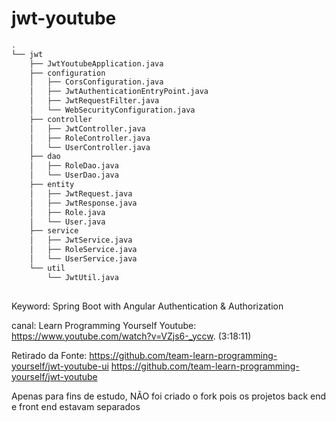 # jwt-youtube
```bash
.
└── jwt
    ├── JwtYoutubeApplication.java
    ├── configuration
    │   ├── CorsConfiguration.java
    │   ├── JwtAuthenticationEntryPoint.java
    │   ├── JwtRequestFilter.java
    │   └── WebSecurityConfiguration.java
    ├── controller
    │   ├── JwtController.java
    │   ├── RoleController.java
    │   └── UserController.java
    ├── dao
    │   ├── RoleDao.java
    │   └── UserDao.java
    ├── entity
    │   ├── JwtRequest.java
    │   ├── JwtResponse.java
    │   ├── Role.java
    │   └── User.java
    ├── service
    │   ├── JwtService.java
    │   ├── RoleService.java
    │   └── UserService.java
    └── util
        └── JwtUtil.java
 
```

Keyword: Spring Boot with Angular Authentication & Authorization 

canal: Learn Programming Yourself
Youtube: https://www.youtube.com/watch?v=VZjs6-_yccw. (3:18:11)

Retirado da Fonte: https://github.com/team-learn-programming-yourself/jwt-youtube-ui
https://github.com/team-learn-programming-yourself/jwt-youtube

Apenas para fins de estudo, NÃO foi criado o fork pois os projetos back end e front end estavam separados
